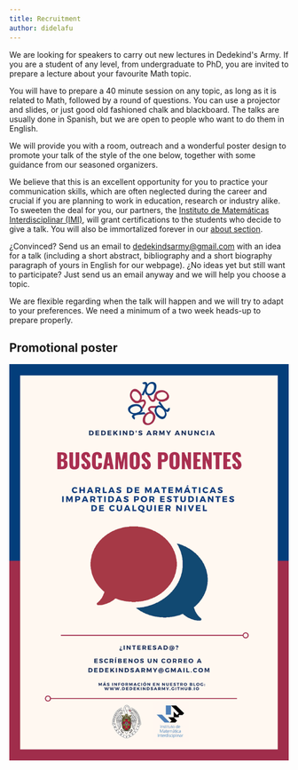 ```yaml
---
title: Recruitment
author: didelafu
---
```


We are looking for speakers to carry out new lectures in Dedekind's Army. If you are a student of any level, from undergraduate to PhD, you are invited to prepare a lecture about your favourite Math topic.

You will have to prepare a 40 minute session on any topic, as long as it is related to Math, followed by a round of questions. You can use a projector and slides, or just good old fashioned chalk and blackboard. The talks are usually done in Spanish, but we are open to people who want to do them in English.

We will provide you with a room, outreach and a wonderful poster design to promote your talk of the style of the one below, together with some guidance from our seasoned organizers.

We believe that this is an excellent opportunity for you to practice your communication skills, which are often neglected during the career and crucial if you are planning to work in education, research or industry alike. To sweeten the deal for you, our partners, the [Instituto de Matemáticas Interdisciplinar (IMI)](http://www.mat.ucm.es/imi/), will grant certifications to the students who decide to give a talk. You will also be immortalized forever in our [about section](https://dedekindsarmy.github.io/about).

¿Convinced? Send us an email to [dedekindsarmy@gmail.com](mailto:dedekindsarmy@gmail.com) with an idea for a talk (including a short abstract, bibliography and a short biography paragraph of yours in English for our webpage). ¿No ideas yet but still want to participate? Just send us an email anyway and we will help you choose a topic.

We are flexible regarding when the talk will happen and we will try to adapt to your preferences. We need a minimum of a two week heads-up to prepare properly.

## Promotional poster
<img src="/images/posters/Dedekind's Army - Recruitment.png" alt="Poster" style="width: 750px;"/> 
